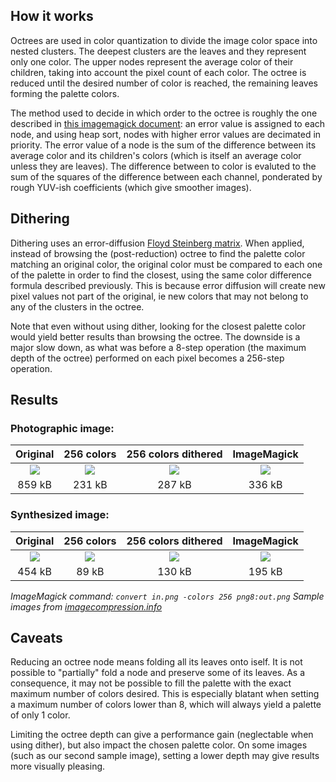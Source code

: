 ## How it works

Octrees are used in color quantization to divide the image color space into nested clusters. The deepest clusters are the leaves and they represent only one color. The upper nodes represent the average color of their children, taking into account the pixel count of each color. The octree is reduced until the desired number of color is reached, the remaining leaves forming the palette colors.

The method used to decide in which order to the octree is roughly the one described in [this imagemagick document][1]: an error value is assigned to each node, and using heap sort, nodes with higher error values are decimated in priority. The error value of a node is the sum of the difference between its average color and its children's colors (which is itself an average color unless they are leaves). The difference between to color is evaluted to the sum of the squares of the difference between each channel, ponderated by rough YUV-ish coefficients (which give smoother images).

[1]: https://www.imagemagick.org/script/quantize.php

## Dithering

Dithering uses an error-diffusion [Floyd Steinberg matrix][2]. When applied, instead of browsing the (post-reduction) octree to find the palette color matching an original color, the original color must be compared to each one of the palette in order to find the closest, using the same color difference formula described previously. This is because error diffusion will create new pixel values not part of the original, ie new colors that may not belong to any of the clusters in the octree.

Note that even without using dither, looking for the closest palette color would yield better results than browsing the octree. The downside is a major slow down, as what was before a 8-step operation (the maximum depth of the octree) performed on each pixel becomes a 256-step operation.

[2]: http://www.tannerhelland.com/4660/dithering-eleven-algorithms-source-code/

## Results

### Photographic image:

| Original | 256 colors | 256 colors dithered | ImageMagick |
| :------: | :--------: | :-----------------: | :---------: |
| [![][night_crop]][night] | [![][night_256_crop]][night_256] | [![][night_256_d_crop]][night_256_d] | [![][night_imgk_crop]][night_imgk] |
| 859 kB   | 231 kB     | 287 kB              | 336 kB      |

[night_crop]: https://raw.githubusercontent.com/olivierbbb/colorcrush/master/samples/nightshot_cropped.png
[night_256_crop]: https://raw.githubusercontent.com/olivierbbb/colorcrush/master/samples/nightshot_256_cropped.png
[night_256_d_crop]: https://raw.githubusercontent.com/olivierbbb/colorcrush/master/samples/nightshot_256_d_cropped.png
[night_imgk_crop]: https://raw.githubusercontent.com/olivierbbb/colorcrush/master/samples/nightshot_imgk_cropped.png
[night]: https://raw.githubusercontent.com/olivierbbb/colorcrush/master/samples/nightshot.png
[night_256]: https://raw.githubusercontent.com/olivierbbb/colorcrush/master/samples/nightshot_256.png
[night_256_d]: https://raw.githubusercontent.com/olivierbbb/colorcrush/master/samples/nightshot_256_d.png
[night_imgk]: https://raw.githubusercontent.com/olivierbbb/colorcrush/master/samples/nightshot_imgk.png

### Synthesized image:

| Original | 256 colors | 256 colors dithered | ImageMagick |
| :------: | :--------: | :-----------------: | :---------: |
| [![][art_crop]][night] | [![][art_256_crop]][art_256] | [![][art_256_d_crop]][art_256_d] | [![][art_imgk_crop]][art_imgk] |
| 454 kB   | 89 kB      | 130 kB              | 195 kB      |

[art_crop]: https://raw.githubusercontent.com/olivierbbb/colorcrush/master/samples/artificial_cropped.png
[art_256_crop]: https://raw.githubusercontent.com/olivierbbb/colorcrush/master/samples/artificial_256_cropped.png
[art_256_d_crop]: https://raw.githubusercontent.com/olivierbbb/colorcrush/master/samples/artificial_256_d_cropped.png
[art_imgk_crop]: https://raw.githubusercontent.com/olivierbbb/colorcrush/master/samples/artificial_imgk_cropped.png
[art]: https://raw.githubusercontent.com/olivierbbb/colorcrush/master/samples/artificial.png
[art_256]: https://raw.githubusercontent.com/olivierbbb/colorcrush/master/samples/artificial_256.png
[art_256_d]: https://raw.githubusercontent.com/olivierbbb/colorcrush/master/samples/artificial_256_d.png
[art_imgk]: https://raw.githubusercontent.com/olivierbbb/colorcrush/master/samples/artificial_imgk.png

*ImageMagick command: `convert in.png -colors 256 png8:out.png`*
*Sample images from [imagecompression.info](https://imagecompression.info/test_images/)*

## Caveats

Reducing an octree node means folding all its leaves onto iself. It is not possible to "partially" fold a node and preserve some of its leaves. As a consequence, it may not be possible to fill the palette with the exact maximum number of colors desired. This is especially blatant when setting a maximum number of colors lower than 8, which will always yield a palette of only 1 color.

Limiting the octree depth can give a performance gain (neglectable when using dither), but also impact the chosen palette color. On some images (such as our second sample image), setting a lower depth may give results more visually pleasing.
